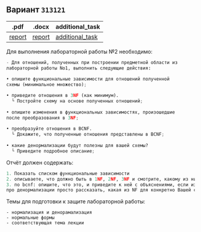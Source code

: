 ## Вариант `313121`
|.pdf|.docx | additional_task |
|---|---|---|
| [report](./docs/report.pdf) | [report](./docs/report.docx) | [additional_task](./additional_task.sql)|
  
  
Для выполнения лабораторной работы №2 необходимо:

```python
- Для отношений, полученных при построении предметной области из
лабораторной работы No1, выполнить следующие действия:
  
• опишите функциональные зависимости для отношений полученной
схемы (минимальное множество);

• приведите отношения в 3NF (как минимум). 
  └ Постройте схему на основе полученных отношений;
  
• опишите изменения в функциональных зависимостях, произошедшие
после преобразования в 3NF;
  
• преобразуйте отношения в BCNF. 
  └ Докажите, что полученные отношения представлены в BCNF;
  
• какие денормализации будут полезны для вашей схемы? 
  └ Приведите подробное описание;
```  

Отчёт должен содержать:  
```python
1. Показать списком функциональные зависимости
2. описываете, что должно быть в 1NF, 2NF, 3NF и смотрите, какому из них Ваша модель удовлетворяет по таким-то и таким-то критериям; если не удовлетворяет, то приводите ее в новую форму и вставляете в отчет новую модель и описание того, как привели ее к такому виду
3. по bcnf: опишите, что это, и приведите к ней с объяснениями, если изначально модель не приведена
про денормализации просто рассказать, какая из NF для конкретно Вашей схемы кажется Вам наиболее подходящей
```

Темы для подготовки к защите лабораторной работы:

    - нормализация и денорамализация
    - нормальные формы
    - соответствующая тема лекции


